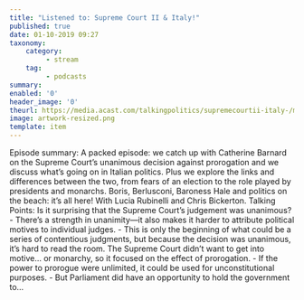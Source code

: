 ```yaml
---
title: "Listened to: Supreme Court II & Italy!"
published: true
date: 01-10-2019 09:27
taxonomy:
    category:
         - stream
    tag:
         - podcasts
summary:
enabled: '0'
header_image: '0'
theurl: https://media.acast.com/talkingpolitics/supremecourtii-italy-/media.mp3
image: artwork-resized.png
template: item
---
```

 
Episode summary: A packed episode: we catch up with Catherine Barnard on the Supreme Court’s unanimous decision against prorogation and we discuss what’s going on in Italian politics. Plus we explore the links and differences between the two, from fears of an election to the role played by presidents and monarchs. Boris, Berlusconi, Baroness Hale and politics on the beach: it’s all here! With Lucia Rubinelli and Chris Bickerton. Talking Points: Is it surprising that the Supreme Court’s judgement was unanimous? - There’s a strength in unanimity—it also makes it harder to attribute political motives to individual judges. - This is only the beginning of what could be a series of contentious judgments, but because the decision was unanimous, it’s hard to read the room. The Supreme Court didn’t want to get into motive… or monarchy, so it focused on the effect of prorogation. - If the power to prorogue were unlimited, it could be used for unconstitutional purposes. - But Parliament did have an opportunity to hold the government to…
